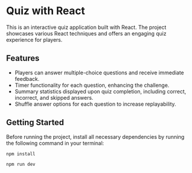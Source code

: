# Quiz with React

This is an interactive quiz application built with React. The project showcases various React techniques and offers an engaging quiz experience for players.

## Features

- Players can answer multiple-choice questions and receive immediate feedback.
- Timer functionality for each question, enhancing the challenge.
- Summary statistics displayed upon quiz completion, including correct, incorrect, and skipped answers.
- Shuffle answer options for each question to increase replayability.

## Getting Started

Before running the project, install all necessary dependencies by running the following command in your terminal:

```npm install```

```npm run dev```

